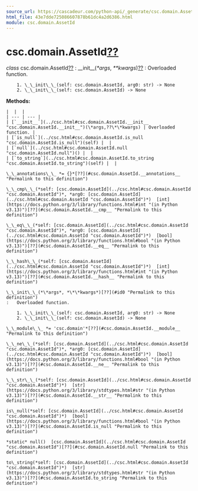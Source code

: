 ```yaml
---
source_url: https://cascadeur.com/python-api/_generate/csc.domain.AssetId.html
html_file: 43e7dde725086607878b61dc4a2d6386.html
module: csc.domain.AssetId
---
```


# csc.domain.AssetId[??](#csc-domain-assetid "Permalink to this heading")

*class* csc.domain.AssetId[??](#csc.domain.AssetId "Permalink to this definition")
:   \_\_init\_\_(*\*args*, *\*\*kwargs*)[??](#csc.domain.AssetId.__init__ "Permalink to this definition")
    :   Overloaded function.

        1. \_\_init\_\_(self: csc.domain.AssetId, arg0: str) -> None
        2. \_\_init\_\_(self: csc.domain.AssetId) -> None

    
**Methods:**

    |  |  |
    | --- | --- |
    | [`__init__`](../csc.html#csc.domain.AssetId.__init__ "csc.domain.AssetId.__init__")(\*args,??\*\*kwargs) | Overloaded function. |
    | [`is_null`](../csc.html#csc.domain.AssetId.is_null "csc.domain.AssetId.is_null")(self) |  |
    | [`null`](../csc.html#csc.domain.AssetId.null "csc.domain.AssetId.null")() |  |
    | [`to_string`](../csc.html#csc.domain.AssetId.to_string "csc.domain.AssetId.to_string")(self) |  |

    \_\_annotations\_\_ *= {}*[??](#csc.domain.AssetId.__annotations__ "Permalink to this definition")

    \_\_cmp\_\_(*self: [csc.domain.AssetId](../csc.html#csc.domain.AssetId "csc.domain.AssetId")*, *arg0: [csc.domain.AssetId](../csc.html#csc.domain.AssetId "csc.domain.AssetId")*)  [int](https://docs.python.org/3/library/functions.html#int "(in Python v3.13)")[??](#csc.domain.AssetId.__cmp__ "Permalink to this definition")

    \_\_eq\_\_(*self: [csc.domain.AssetId](../csc.html#csc.domain.AssetId "csc.domain.AssetId")*, *arg0: [csc.domain.AssetId](../csc.html#csc.domain.AssetId "csc.domain.AssetId")*)  [bool](https://docs.python.org/3/library/functions.html#bool "(in Python v3.13)")[??](#csc.domain.AssetId.__eq__ "Permalink to this definition")

    \_\_hash\_\_(*self: [csc.domain.AssetId](../csc.html#csc.domain.AssetId "csc.domain.AssetId")*)  [int](https://docs.python.org/3/library/functions.html#int "(in Python v3.13)")[??](#csc.domain.AssetId.__hash__ "Permalink to this definition")

    \_\_init\_\_(*\*args*, *\*\*kwargs*)[??](#id0 "Permalink to this definition")
    :   Overloaded function.

        1. \_\_init\_\_(self: csc.domain.AssetId, arg0: str) -> None
        2. \_\_init\_\_(self: csc.domain.AssetId) -> None

    \_\_module\_\_ *= 'csc.domain'*[??](#csc.domain.AssetId.__module__ "Permalink to this definition")

    \_\_ne\_\_(*self: [csc.domain.AssetId](../csc.html#csc.domain.AssetId "csc.domain.AssetId")*, *arg0: [csc.domain.AssetId](../csc.html#csc.domain.AssetId "csc.domain.AssetId")*)  [bool](https://docs.python.org/3/library/functions.html#bool "(in Python v3.13)")[??](#csc.domain.AssetId.__ne__ "Permalink to this definition")

    \_\_str\_\_(*self: [csc.domain.AssetId](../csc.html#csc.domain.AssetId "csc.domain.AssetId")*)  [str](https://docs.python.org/3/library/stdtypes.html#str "(in Python v3.13)")[??](#csc.domain.AssetId.__str__ "Permalink to this definition")

    is\_null(*self: [csc.domain.AssetId](../csc.html#csc.domain.AssetId "csc.domain.AssetId")*)  [bool](https://docs.python.org/3/library/functions.html#bool "(in Python v3.13)")[??](#csc.domain.AssetId.is_null "Permalink to this definition")

    *static* null()  [csc.domain.AssetId](../csc.html#csc.domain.AssetId "csc.domain.AssetId")[??](#csc.domain.AssetId.null "Permalink to this definition")

    to\_string(*self: [csc.domain.AssetId](../csc.html#csc.domain.AssetId "csc.domain.AssetId")*)  [str](https://docs.python.org/3/library/stdtypes.html#str "(in Python v3.13)")[??](#csc.domain.AssetId.to_string "Permalink to this definition")